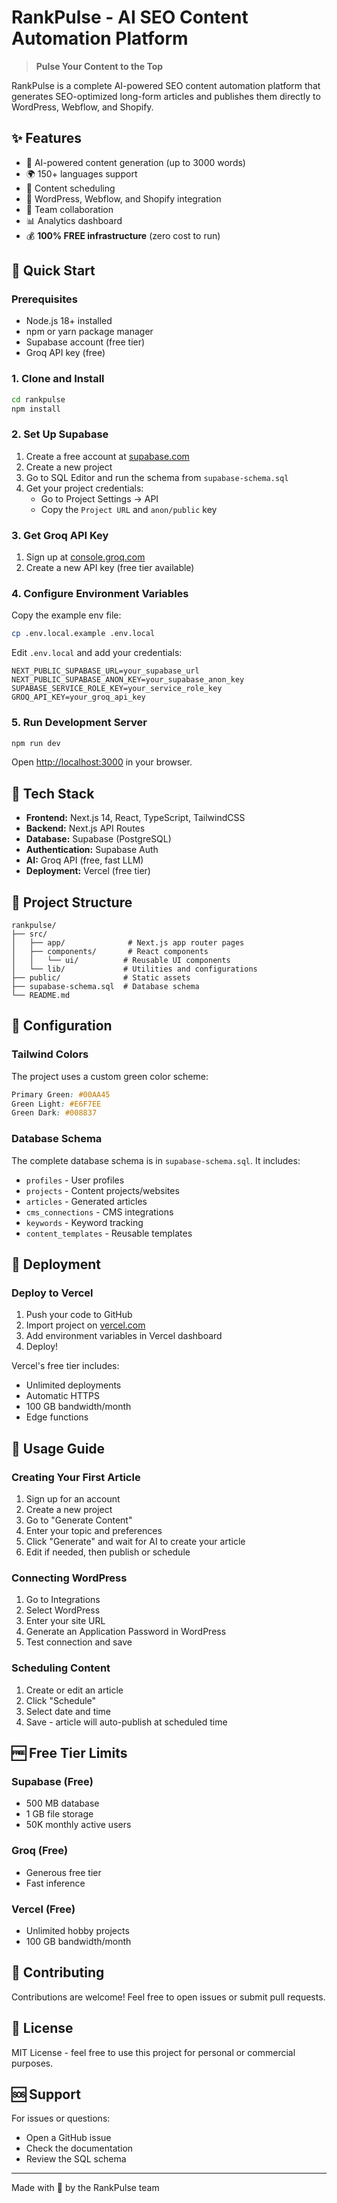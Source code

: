 # RankPulse - AI SEO Content Automation Platform

> **Pulse Your Content to the Top**

RankPulse is a complete AI-powered SEO content automation platform that generates SEO-optimized long-form articles and publishes them directly to WordPress, Webflow, and Shopify.

## ✨ Features

- 🤖 AI-powered content generation (up to 3000 words)
- 🌍 150+ languages support
- 📅 Content scheduling
- 🔗 WordPress, Webflow, and Shopify integration
- 👥 Team collaboration
- 📊 Analytics dashboard
- 💰 **100% FREE infrastructure** (zero cost to run)

## 🚀 Quick Start

### Prerequisites

- Node.js 18+ installed
- npm or yarn package manager
- Supabase account (free tier)
- Groq API key (free)

### 1. Clone and Install

```bash
cd rankpulse
npm install
```

### 2. Set Up Supabase

1. Create a free account at [supabase.com](https://supabase.com)
2. Create a new project
3. Go to SQL Editor and run the schema from `supabase-schema.sql`
4. Get your project credentials:
   - Go to Project Settings → API
   - Copy the `Project URL` and `anon/public` key

### 3. Get Groq API Key

1. Sign up at [console.groq.com](https://console.groq.com)
2. Create a new API key (free tier available)

### 4. Configure Environment Variables

Copy the example env file:

```bash
cp .env.local.example .env.local
```

Edit `.env.local` and add your credentials:

```env
NEXT_PUBLIC_SUPABASE_URL=your_supabase_url
NEXT_PUBLIC_SUPABASE_ANON_KEY=your_supabase_anon_key
SUPABASE_SERVICE_ROLE_KEY=your_service_role_key
GROQ_API_KEY=your_groq_api_key
```

### 5. Run Development Server

```bash
npm run dev
```

Open [http://localhost:3000](http://localhost:3000) in your browser.

## 🎨 Tech Stack

- **Frontend:** Next.js 14, React, TypeScript, TailwindCSS
- **Backend:** Next.js API Routes
- **Database:** Supabase (PostgreSQL)
- **Authentication:** Supabase Auth
- **AI:** Groq API (free, fast LLM)
- **Deployment:** Vercel (free tier)

## 📁 Project Structure

```
rankpulse/
├── src/
│   ├── app/              # Next.js app router pages
│   ├── components/       # React components
│   │   └── ui/          # Reusable UI components
│   └── lib/             # Utilities and configurations
├── public/              # Static assets
├── supabase-schema.sql  # Database schema
└── README.md
```

## 🔧 Configuration

### Tailwind Colors

The project uses a custom green color scheme:

```css
Primary Green: #00AA45
Green Light: #E6F7EE
Green Dark: #008837
```

### Database Schema

The complete database schema is in `supabase-schema.sql`. It includes:

- `profiles` - User profiles
- `projects` - Content projects/websites
- `articles` - Generated articles
- `cms_connections` - CMS integrations
- `keywords` - Keyword tracking
- `content_templates` - Reusable templates

## 🚢 Deployment

### Deploy to Vercel

1. Push your code to GitHub
2. Import project on [vercel.com](https://vercel.com)
3. Add environment variables in Vercel dashboard
4. Deploy!

Vercel's free tier includes:
- Unlimited deployments
- Automatic HTTPS
- 100 GB bandwidth/month
- Edge functions

## 📖 Usage Guide

### Creating Your First Article

1. Sign up for an account
2. Create a new project
3. Go to "Generate Content"
4. Enter your topic and preferences
5. Click "Generate" and wait for AI to create your article
6. Edit if needed, then publish or schedule

### Connecting WordPress

1. Go to Integrations
2. Select WordPress
3. Enter your site URL
4. Generate an Application Password in WordPress
5. Test connection and save

### Scheduling Content

1. Create or edit an article
2. Click "Schedule"
3. Select date and time
4. Save - article will auto-publish at scheduled time

## 🆓 Free Tier Limits

### Supabase (Free)
- 500 MB database
- 1 GB file storage
- 50K monthly active users

### Groq (Free)
- Generous free tier
- Fast inference

### Vercel (Free)
- Unlimited hobby projects
- 100 GB bandwidth/month

## 🤝 Contributing

Contributions are welcome! Feel free to open issues or submit pull requests.

## 📄 License

MIT License - feel free to use this project for personal or commercial purposes.

## 🆘 Support

For issues or questions:
- Open a GitHub issue
- Check the documentation
- Review the SQL schema

---

Made with 💚 by the RankPulse team
